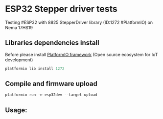 # ESP32 Stepper driver tests

Testing #ESP32 with 8825 StepperDriver library (ID:1272 #PlatformIO) on Nema 17HS19

## Libraries dependencies install

Before please install [PlatformIO framework](http://platformio.org/) (Open source ecosystem for IoT development)

``` javascript
platformio lib install 1272
```

## Compile and firmware upload

``` javascript
platformio run -e esp32dev --target upload
``` 

## Usage:


